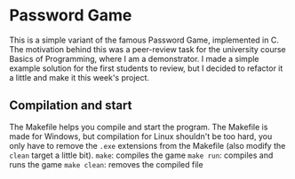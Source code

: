 # Password Game

This is a simple variant of the famous Password Game, implemented in C. The motivation behind this was a peer-review task for the university course Basics of Programming, where I am a demonstrator. I made a simple example solution for the first students to review, but I decided to refactor it a little and make it this week's project.

## Compilation and start

The Makefile helps you compile and start the program. The Makefile is made for Windows, but compilation for Linux shouldn't be too hard, you only have to remove the `.exe` extensions from the Makefile (also modify the `clean` target a little bit).
`make`: compiles the game
`make run`: compiles and runs the game
`make clean`: removes the compiled file
